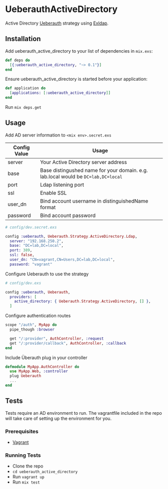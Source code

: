 # UeberauthActiveDirectory

Active Directory [Ueberauth](https://github.com/ueberauth/ueberauth) strategy using [Exldap](https://github.com/jmerriweather/exldap).

## Installation

Add ueberauth_active_directory to your list of dependencies in `mix.exs`:

```elixir
def deps do
  [{:ueberauth_active_directory, "~> 0.1"}]
end
```

Ensure ueberauth_active_directory is started before your application:

```elixir
def application do
  [applications: [:ueberauth_active_directory]]
end
```

Run `mix deps.get`

## Usage

Add AD server information to `<mix env>.secret.exs`

Config Value | Usage
------------ | -----
server | Your Active Directory server address
base |   Base distingushed name for your domain. e.g. lab.local would be `DC=lab,DC=local`
port | Ldap listening port
ssl | Enable SSL
user_dn | Bind account username in distinguishedName format
password | Bind account password

```elixir
# config/dev.secret.exs

config :ueberauth, Ueberauth.Strategy.ActiveDirectory.Ldap,
  server: "192.168.250.2",
  base: "DC=lab,DC=local",
  port: 389,
  ssl: false,
  user_dn: "CN=vagrant,CN=Users,DC=lab,DC=local",
  password: "vagrant"
```

Configure Ueberauth to use the strategy

```elixir
# config/dev.exs

config :ueberauth, Ueberauth,
  providers: [
    active_directory: { Ueberauth.Strategy.ActiveDirectory, [] },
  ]
```

Configure authentication routes

```elixir
scope "/auth", MyApp do
  pipe_though :browser

  get "/:provider", AuthController, :request
  get "/:provider/callback", AuthController, :callback
end
```

Include Überauth plug in your controller

```elixir
defmodule MyApp.AuthController do
  use MyApp.Web, :controller
  plug Ueberauth
  ...
end
```

## Tests
Tests require an AD environment to run.  The vagrantfile included in the repo will take care of setting up the environment for you.
### Prerequisites
* [Vagrant](https://vagrantup.com)

### Running Tests
* Clone the repo
* `cd ueberauth_active_directory`
* Run `vagrant up`
* Run `mix test`
